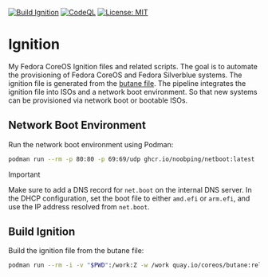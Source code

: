 [![Build Ignition](https://github.com/noobping/ignition/actions/workflows/build-ignition.yml/badge.svg)](https://github.com/noobping/ignition/actions/workflows/build-ignition.yml)
[![CodeQL](https://github.com/noobping/ignition/actions/workflows/github-code-scanning/codeql/badge.svg)](https://github.com/noobping/ignition/actions/workflows/github-code-scanning/codeql)
[![License: MIT](https://img.shields.io/badge/License-MIT-default.svg)](https://opensource.org/licenses/MIT)

# Ignition

My Fedora CoreOS Ignition files and related scripts. The goal is to automate the provisioning of Fedora CoreOS and Fedora Silverblue systems.
The ignition file is generated from the [butane file](butane/fcos.yml). 
The pipeline integrates the ignition file into ISOs and a network boot environment. So that new systems can be provisioned via network boot or bootable ISOs.

## Network Boot Environment

Run the network boot environment using Podman:

```sh
podman run --rm -p 80:80 -p 69:69/udp ghcr.io/noobping/netboot:latest
```

> [!IMPORTANT]
> Make sure to add a DNS record for `net.boot` on the internal DNS server. In the DHCP configuration, set the boot file to either `amd.efi` or `arm.efi`, and use the IP address resolved from `net.boot`.

## Build Ignition

Build the ignition file from the butane file:

```sh
podman run --rm -i -v "$PWD":/work:Z -w /work quay.io/coreos/butane:release --files-dir . --strict < butane/fcos.yml > fcos.ign
```
